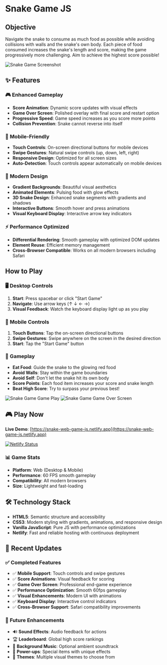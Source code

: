 # Snake Game JS

## Objective

Navigate the snake to consume as much food as possible while avoiding collisions with walls and the snake's own body. Each piece of food consumed increases the snake's length and score, making the game progressively more challenging. Aim to achieve the highest score possible!

![Snake Game Screenshot](https://imgur.com/52nXtmW)

## ✨ Features

### 🎮 **Enhanced Gameplay**
- **Score Animation**: Dynamic score updates with visual effects
- **Game Over Screen**: Polished overlay with final score and restart option
- **Progressive Speed**: Game speed increases as you score more points
- **Collision Prevention**: Snake cannot reverse into itself

### 📱 **Mobile-Friendly**
- **Touch Controls**: On-screen directional buttons for mobile devices
- **Swipe Gestures**: Natural swipe controls (up, down, left, right)
- **Responsive Design**: Optimized for all screen sizes
- **Auto-Detection**: Touch controls appear automatically on mobile devices

### 🎨 **Modern Design**
- **Gradient Backgrounds**: Beautiful visual aesthetics
- **Animated Elements**: Pulsing food with glow effects
- **3D Snake Design**: Enhanced snake segments with gradients and shadows
- **Interactive Buttons**: Smooth hover and press animations
- **Visual Keyboard Display**: Interactive arrow key indicators

### ⚡ **Performance Optimized**
- **Differential Rendering**: Smooth gameplay with optimized DOM updates
- **Element Reuse**: Efficient memory management
- **Cross-Browser Compatible**: Works on all modern browsers including Safari

## How to Play

### 🖥️ **Desktop Controls**
1. **Start**: Press spacebar or click "Start Game"
2. **Navigate**: Use arrow keys (↑ ↓ ← →)
3. **Visual Feedback**: Watch the keyboard display light up as you play

### 📱 **Mobile Controls**
1. **Touch Buttons**: Tap the on-screen directional buttons
2. **Swipe Gestures**: Swipe anywhere on the screen in the desired direction
3. **Start**: Tap the "Start Game" button

### 🎯 **Gameplay**
- **Eat Food**: Guide the snake to the glowing red food
- **Avoid Walls**: Stay within the game boundaries
- **Avoid Self**: Don't let the snake hit its own body
- **Score Points**: Each food item increases your score and snake length
- **Beat High Score**: Try to surpass your previous best!

![Snake Game Game Play](https://imgur.com/SFhgfUg)
![Snake Game Game Over Screen](https://imgur.com/SGngvCr)

## 🎮 Play Now

**Live Demo**: [https://snake-web-game-js.netlify.app](https://snake-web-game-js.netlify.app)

[![Netlify Status](https://api.netlify.com/api/v1/badges/14dbe80b-9cfb-4803-a74a-70cf6a6d2652/deploy-status)](https://app.netlify.com/sites/snake-web-game-js/deploys)

### 📊 **Game Stats**
- **Platform**: Web (Desktop & Mobile)
- **Performance**: 60 FPS smooth gameplay
- **Compatibility**: All modern browsers
- **Size**: Lightweight and fast-loading

## 🛠️ Technology Stack

- **HTML5**: Semantic structure and accessibility
- **CSS3**: Modern styling with gradients, animations, and responsive design
- **Vanilla JavaScript**: Pure JS with performance optimizations
- **Netlify**: Fast and reliable hosting with continuous deployment

## 🚀 Recent Updates

### ✅ **Completed Features**
- ✅ **Mobile Support**: Touch controls and swipe gestures
- ✅ **Score Animations**: Visual feedback for scoring
- ✅ **Game Over Screen**: Professional end-game experience
- ✅ **Performance Optimization**: Smooth 60fps gameplay
- ✅ **Visual Enhancements**: Modern UI with animations
- ✅ **Keyboard Display**: Interactive control indicators
- ✅ **Cross-Browser Support**: Safari compatibility improvements

### 🔮 **Future Enhancements**
- 🔊 **Sound Effects**: Audio feedback for actions
- 🏆 **Leaderboard**: Global high score rankings
- 🎵 **Background Music**: Optional ambient soundtrack
- 🌟 **Power-ups**: Special items with unique effects
- 🎨 **Themes**: Multiple visual themes to choose from

